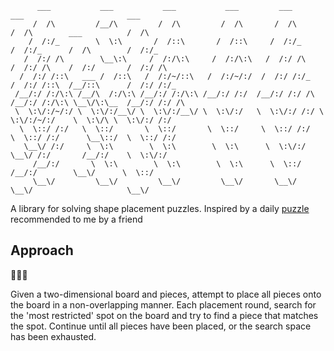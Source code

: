 ```
      ___           ___           ___           ___         ___           ___                       ___    
     /  /\         /__/\         /  /\         /  /\       /  /\         /  /\        ___          /  /\    
    /  /:/_        \  \:\       /  /::\       /  /::\     /  /:/_       /  /:/_      /  /\        /  /:/_  
   /  /:/ /\        \__\:\     /  /:/\:\     /  /:/\:\   /  /:/ /\     /  /:/ /\    /  /:/       /  /:/ /\  
  /  /:/ /::\   ___ /  /::\   /  /:/~/::\   /  /:/~/:/  /  /:/ /:/_   /  /:/ /::\  /__/::\      /  /:/ /:/_
 /__/:/ /:/\:\ /__/\  /:/\:\ /__/:/ /:/\:\ /__/:/ /:/  /__/:/ /:/ /\ /__/:/ /:/\:\ \__\/\:\__  /__/:/ /:/ /\
 \  \:\/:/~/:/ \  \:\/:/__\/ \  \:\/:/__\/ \  \:\/:/   \  \:\/:/ /:/ \  \:\/:/~/:/    \  \:\/\ \  \:\/:/ /:/
  \  \::/ /:/   \  \::/       \  \::/       \  \::/     \  \::/ /:/   \  \::/ /:/      \__\::/  \  \::/ /:/
   \__\/ /:/     \  \:\        \  \:\        \  \:\      \  \:\/:/     \__\/ /:/       /__/:/    \  \:\/:/  
     /__/:/       \  \:\        \  \:\        \  \:\      \  \::/        /__/:/        \__\/      \  \::/  
     \__\/         \__\/         \__\/         \__\/       \__\/         \__\/                     \__\/    
```

A library for solving shape placement puzzles.  Inspired by a daily [puzzle](https://www.amazon.com/DragonFjord-Puzzle-Day-Original-Challenges/dp/B09BHV12QF) recommended to me by a friend

## Approach 

🌳🕵️‍♀️

Given a two-dimensional board and pieces, attempt to place all pieces onto the board in a non-overlapping manner.  Each placement round, search for the 'most restricted' spot on the board and try to find a piece that matches the spot.  Continue until all pieces have been placed, or the search space has been exhausted.
